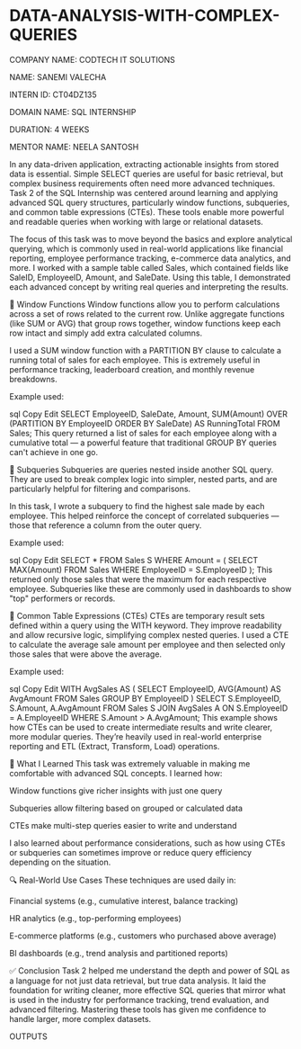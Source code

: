 # DATA-ANALYSIS-WITH-COMPLEX-QUERIES

COMPANY NAME: CODTECH IT SOLUTIONS

NAME: SANEMI VALECHA

INTERN ID:  CT04DZ135

DOMAIN NAME: SQL INTERNSHIP

DURATION: 4 WEEKS

MENTOR NAME: NEELA SANTOSH


In any data-driven application, extracting actionable insights from stored data is essential. Simple SELECT queries are useful for basic retrieval, but complex business requirements often need more advanced techniques. Task 2 of the SQL Internship was centered around learning and applying advanced SQL query structures, particularly window functions, subqueries, and common table expressions (CTEs). These tools enable more powerful and readable queries when working with large or relational datasets.

The focus of this task was to move beyond the basics and explore analytical querying, which is commonly used in real-world applications like financial reporting, employee performance tracking, e-commerce data analytics, and more. I worked with a sample table called Sales, which contained fields like SaleID, EmployeeID, Amount, and SaleDate. Using this table, I demonstrated each advanced concept by writing real queries and interpreting the results.

🔹 Window Functions
Window functions allow you to perform calculations across a set of rows related to the current row. Unlike aggregate functions (like SUM or AVG) that group rows together, window functions keep each row intact and simply add extra calculated columns.

I used a SUM window function with a PARTITION BY clause to calculate a running total of sales for each employee. This is extremely useful in performance tracking, leaderboard creation, and monthly revenue breakdowns.

Example used:

sql
Copy
Edit
SELECT 
  EmployeeID,
  SaleDate,
  Amount,
  SUM(Amount) OVER (PARTITION BY EmployeeID ORDER BY SaleDate) AS RunningTotal
FROM Sales;
This query returned a list of sales for each employee along with a cumulative total — a powerful feature that traditional GROUP BY queries can't achieve in one go.

🔹 Subqueries
Subqueries are queries nested inside another SQL query. They are used to break complex logic into simpler, nested parts, and are particularly helpful for filtering and comparisons.

In this task, I wrote a subquery to find the highest sale made by each employee. This helped reinforce the concept of correlated subqueries — those that reference a column from the outer query.

Example used:

sql
Copy
Edit
SELECT *
FROM Sales S
WHERE Amount = (
    SELECT MAX(Amount)
    FROM Sales
    WHERE EmployeeID = S.EmployeeID
);
This returned only those sales that were the maximum for each respective employee. Subqueries like these are commonly used in dashboards to show "top" performers or records.

🔹 Common Table Expressions (CTEs)
CTEs are temporary result sets defined within a query using the WITH keyword. They improve readability and allow recursive logic, simplifying complex nested queries. I used a CTE to calculate the average sale amount per employee and then selected only those sales that were above the average.

Example used:

sql
Copy
Edit
WITH AvgSales AS (
  SELECT EmployeeID, AVG(Amount) AS AvgAmount
  FROM Sales
  GROUP BY EmployeeID
)
SELECT S.EmployeeID, S.Amount, A.AvgAmount
FROM Sales S
JOIN AvgSales A ON S.EmployeeID = A.EmployeeID
WHERE S.Amount > A.AvgAmount;
This example shows how CTEs can be used to create intermediate results and write clearer, more modular queries. They’re heavily used in real-world enterprise reporting and ETL (Extract, Transform, Load) operations.

🧠 What I Learned
This task was extremely valuable in making me comfortable with advanced SQL concepts. I learned how:

Window functions give richer insights with just one query

Subqueries allow filtering based on grouped or calculated data

CTEs make multi-step queries easier to write and understand

I also learned about performance considerations, such as how using CTEs or subqueries can sometimes improve or reduce query efficiency depending on the situation.

🔍 Real-World Use Cases
These techniques are used daily in:

Financial systems (e.g., cumulative interest, balance tracking)

HR analytics (e.g., top-performing employees)

E-commerce platforms (e.g., customers who purchased above average)

BI dashboards (e.g., trend analysis and partitioned reports)

✅ Conclusion
Task 2 helped me understand the depth and power of SQL as a language for not just data retrieval, but true data analysis. It laid the foundation for writing cleaner, more effective SQL queries that mirror what is used in the industry for performance tracking, trend evaluation, and advanced filtering. Mastering these tools has given me confidence to handle larger, more complex datasets.


OUTPUTS

